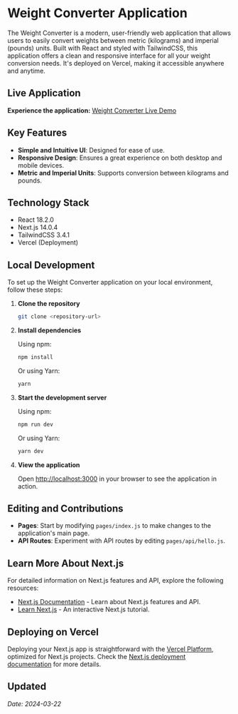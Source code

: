 # Weight Converter Application

The Weight Converter is a modern, user-friendly web application that allows users to easily convert weights between metric (kilograms) and imperial (pounds) units. Built with React and styled with TailwindCSS, this application offers a clean and responsive interface for all your weight conversion needs. It's deployed on Vercel, making it accessible anywhere and anytime.

## Live Application

**Experience the application:** [Weight Converter Live Demo](https://weightconverter.vercel.app/)

## Key Features

- **Simple and Intuitive UI**: Designed for ease of use.
- **Responsive Design**: Ensures a great experience on both desktop and mobile devices.
- **Metric and Imperial Units**: Supports conversion between kilograms and pounds.

## Technology Stack

- React 18.2.0
- Next.js 14.0.4
- TailwindCSS 3.4.1
- Vercel (Deployment)

## Local Development

To set up the Weight Converter application on your local environment, follow these steps:

1. **Clone the repository**

   ```bash
   git clone <repository-url>
   ```

2. **Install dependencies**

   Using npm:

   ```bash
   npm install
   ```

   Or using Yarn:

   ```bash
   yarn
   ```

3. **Start the development server**

   Using npm:

   ```bash
   npm run dev
   ```

   Or using Yarn:

   ```bash
   yarn dev
   ```

4. **View the application**

   Open [http://localhost:3000](http://localhost:3000) in your browser to see the application in action.

## Editing and Contributions

- **Pages**: Start by modifying `pages/index.js` to make changes to the application's main page.
- **API Routes**: Experiment with API routes by editing `pages/api/hello.js`.

## Learn More About Next.js

For detailed information on Next.js features and API, explore the following resources:

- [Next.js Documentation](https://nextjs.org/docs) - Learn about Next.js features and API.
- [Learn Next.js](https://nextjs.org/learn) - An interactive Next.js tutorial.

## Deploying on Vercel

Deploying your Next.js app is straightforward with the [Vercel Platform](https://vercel.com/new?utm_medium=default-template&filter=next.js&utm_source=create-next-app&utm_campaign=create-next-app-readme), optimized for Next.js projects. Check the [Next.js deployment documentation](https://nextjs.org/docs/deployment) for more details.

## Updated

_Date: 2024-03-22_
